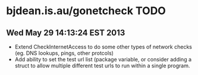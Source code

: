 bjdean.is.au/gonetcheck TODO
============================

Wed May 29 14:13:24 EST 2013
----------------------------
* Extend CheckInternetAccess to do some other types of network checks (eg. DNS lookups, pings, other protcols)
* Add ability to set the test url list (package variable, or consider adding a struct to allow multiple different test urls to run within a single program.

